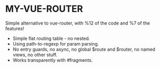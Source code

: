 # MY-VUE-ROUTER
Simple alternative to vue-router, with %12 of the code and %7 of the features!

  - Simple flat routing table - no nested.
  - Using path-to-regexp for param parsing.
  - No entry guards, no async, no global $route and $router, no named views, no other stuff.
  - Works transparently with #fragments.